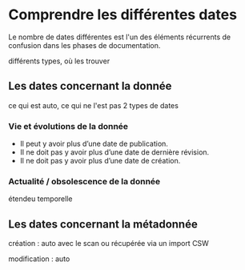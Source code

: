 # Comprendre les différentes dates

Le nombre de dates différentes est l'un des éléments récurrents de confusion dans les phases de documentation.

différents types, où les trouver

## Les dates concernant la donnée

ce qui est auto, ce qui ne l'est pas
2 types de dates

### Vie et évolutions de la donnée

* Il peut y avoir plus d’une date de publication.
* II ne doit pas y avoir plus d’une date de dernière révision.
* Il ne doit pas y avoir plus d’une date de création.

### Actualité / obsolescence de la donnée

étendeu temporelle

## Les dates concernant la métadonnée

création : auto avec le scan ou récupérée via un import CSW

modification : auto
